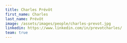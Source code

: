```yaml
---
title: Charles Prévôt
first_name: Charles
last_name: Prévôt
image: /assets/images/people/charles-prevot.jpg
linkedin: https://www.linkedin.com/in/prevotcharles/
team: true
---
```

